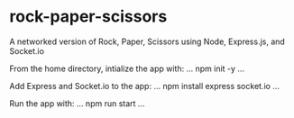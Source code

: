 # rock-paper-scissors
A networked version of Rock, Paper, Scissors using Node, Express.js, and Socket.io

From the home directory, intialize the app with:
...
npm init -y
...

Add Express and Socket.io to the app:
...
npm install express socket.io
...

Run the app with:
...
npm run start
...